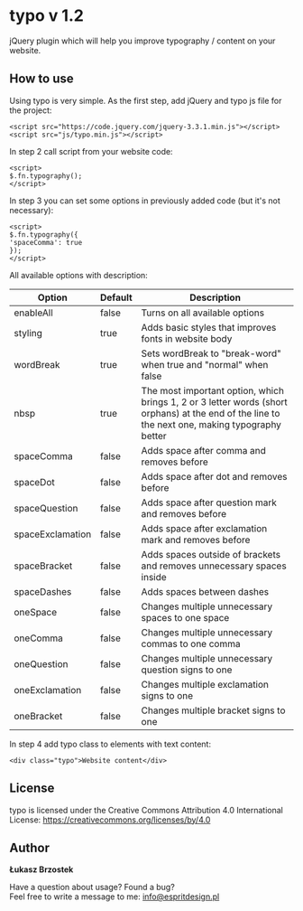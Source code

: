 # typo v 1.2

jQuery plugin which will help you improve typography / content on your website.

## How to use

Using typo is very simple. As the first step, add jQuery and typo js file for the project:

```
<script src="https://code.jquery.com/jquery-3.3.1.min.js"></script>
<script src="js/typo.min.js"></script>
```

In step 2 call script from your website code:

```
<script>
$.fn.typography();
</script>
```

In step 3 you can set some options in previously added code (but it's not necessary):
```
<script>
$.fn.typography({
'spaceComma': true
});
</script>
```

All available options with description:

Option | Default | Description
------ | ------- | -----------
enableAll | false | Turns on all available options
styling | true | Adds basic styles that improves fonts in website body
wordBreak | true | Sets wordBreak to "break-word" when true and "normal" when false
nbsp | true | The most important option, which brings 1, 2 or 3 letter words (short orphans) at the end of the line to the next one, making typography better
spaceComma | false | Adds space after comma and removes before
spaceDot | false | Adds space after dot and removes before
spaceQuestion | false | Adds space after question mark and removes before
spaceExclamation | false | Adds space after exclamation mark and removes before
spaceBracket | false | Adds spaces outside of brackets and removes unnecessary spaces inside
spaceDashes | false | Adds spaces between dashes
oneSpace | false | Changes multiple unnecessary spaces to one space
oneComma | false | Changes multiple unnecessary commas to one comma
oneQuestion | false | Changes multiple unnecessary question signs to one
oneExclamation | false | Changes multiple exclamation signs to one
oneBracket | false | Changes multiple bracket signs to one

In step 4 add typo class to elements with text content:
```
<div class="typo">Website content</div>
```

## License

typo is licensed under the Creative Commons Attribution 4.0 
International License: https://creativecommons.org/licenses/by/4.0

## Author

**Łukasz Brzostek**

Have a question about usage? Found a bug?<br>
Feel free to write a message to me: info@espritdesign.pl
